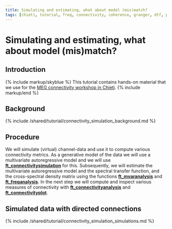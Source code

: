 ```yaml
---
title: Simulating and estimating, what about model (mis)match?
tags: [chieti, tutorial, freq, connectivity, coherence, granger, dtf, pdc]
---
```


# Simulating and estimating, what about model (mis)match?

## Introduction

{% include markup/skyblue %}
This tutorial contains hands-on material that we use for the [MEG connectivity workshop in Chieti](/workshop/chieti2015).
{% include markup/end %}

## Background

{% include /shared/tutorial/connectivity_simulation_background.md %}

## Procedure

We will simulate (virtual) channel-data and use it to compute various connectivity metrics. As a generative model of the data we will use a multivariate autoregressive model and we will use **[ft_connectivitysimulation](/reference/ft_connectivitysimulation)** for this. Subsequently, we will estimate the multivariate autoregressive model and the spectral transfer function, and the cross-spectral density matrix using the functions **[ft_mvaranalysis](/reference/ft_mvaranalysis)** and **[ft_freqanalysis](/reference/ft_freqanalysis)**. In the next step we will compute and inspect various measures of connectivity with **[ft_connectivityanalysis](/reference/ft_connectivityanalysis)** and **[ft_connectivityplot](/reference/ft_connectivityplot)**.

## Simulated data with directed connections

{% include /shared/tutorial/connectivity_simulation_simulations.md %}
